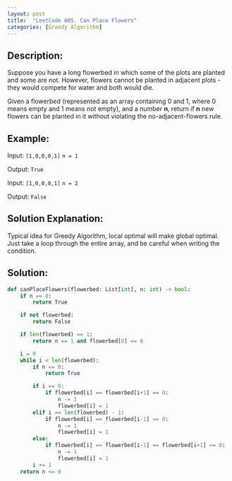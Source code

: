 ```yaml
---
layout: post
title:  "LeetCode 605. Can Place Flowers"
categories: [Greedy Algorithm]
---
```

## Description:
Suppose you have a long flowerbed in which some of the plots are planted and some are not. However, flowers cannot be planted in adjacent plots - they would compete for water and both would die.

Given a flowerbed (represented as an array containing 0 and 1, where 0 means empty and 1 means not empty), and a number **n**, return if **n** new flowers can be planted in it without violating the no-adjacent-flowers rule.

## Example:
Input: `[1,0,0,0,1]` `n = 1`

Output: `True`

Input: `[1,0,0,0,1]` `n = 2`

Output: `False`

## Solution Explanation:
Typical idea for Greedy Algorithm, local optimal will make global optimal. Just take a loop through the entire array, and be careful when writing the condition.

## Solution:
```python
def canPlaceFlowers(flowerbed: List[int], n: int) -> bool:
    if n == 0:
        return True

    if not flowerbed:
        return False

    if len(flowerbed) == 1:
        return n == 1 and flowerbed[0] == 0

    i = 0
    while i < len(flowerbed):
        if n <= 0:
            return True

        if i == 0:
            if flowerbed[i] == flowerbed[i+1] == 0:
                n -= 1
                flowerbed[i] = 1
        elif i == len(flowerbed) - 1:
            if flowerbed[i] == flowerbed[i-1] == 0:
                n -= 1
                flowerbed[i] = 1
        else:
            if flowerbed[i] == flowerbed[i-1] == flowerbed[i+1] == 0:
                n -= 1
                flowerbed[i] = 1
        i += 1
    return n <= 0
```

